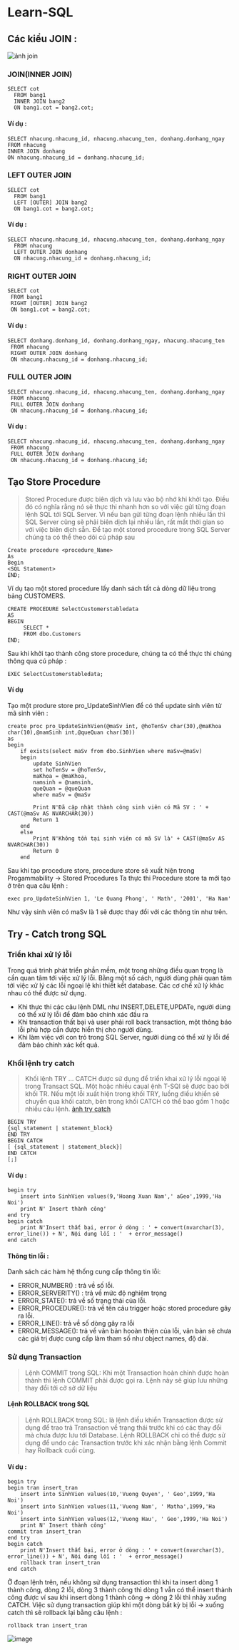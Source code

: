 # Learn-SQL
## Các kiểu JOIN :
![ảnh join](https://xuanthulab.net/photo/sql-joins-4213.jpg)
### JOIN(INNER JOIN)
```
SELECT cot
  FROM bang1
  INNER JOIN bang2
  ON bang1.cot = bang2.cot;
```
#### Ví dụ :
```
SELECT nhacung.nhacung_id, nhacung.nhacung_ten, donhang.donhang_ngay
FROM nhacung
INNER JOIN donhang
ON nhacung.nhacung_id = donhang.nhacung_id;
```

### LEFT OUTER JOIN
```
SELECT cot
  FROM bang1
  LEFT [OUTER] JOIN bang2
  ON bang1.cot = bang2.cot;
```
#### Ví dụ : 
```
SELECT nhacung.nhacung_id, nhacung.nhacung_ten, donhang.donhang_ngay
  FROM nhacung
  LEFT OUTER JOIN donhang
  ON nhacung.nhacung_id = donhang.nhacung_id;
  ```
### RIGHT OUTER JOIN
```
SELECT cot
 FROM bang1
 RIGHT [OUTER] JOIN bang2
 ON bang1.cot = bang2.cot;
```
#### Ví dụ :
```
SELECT donhang.donhang_id, donhang.donhang_ngay, nhacung.nhacung_ten
 FROM nhacung
 RIGHT OUTER JOIN donhang
 ON nhacung.nhacung_id = donhang.nhacung_id;
```

### FULL OUTER JOIN
```
SELECT nhacung.nhacung_id, nhacung.nhacung_ten, donhang.donhang_ngay
 FROM nhacung
 FULL OUTER JOIN donhang
 ON nhacung.nhacung_id = donhang.nhacung_id;
```
#### Ví dụ : 
```
SELECT nhacung.nhacung_id, nhacung.nhacung_ten, donhang.donhang_ngay
 FROM nhacung
 FULL OUTER JOIN donhang
 ON nhacung.nhacung_id = donhang.nhacung_id;
 ```
 
## Tạo Store Procedure 
> Stored Procedure được biên dịch và lưu vào bộ nhớ khi khởi tạo. Điều đó có nghĩa rằng nó sẽ thực thi nhanh hơn so với việc gửi từng đoạn lệnh SQL tới SQL Server. Vì nếu bạn gửi từng đoạn lệnh nhiều lần thì SQL Server cũng sẽ phải biên dịch lại nhiều lần, rất mất thời gian so với việc biên dịch sẵn.
Để tạo một stored procedure trong SQL Server chúng ta có thể theo dõi cú pháp sau
```
Create procedure <procedure_Name> 
As 
Begin 
<SQL Statement> 
END;
```
Ví dụ tạo một stored procedure lấy danh sách tất cả dòng dữ liệu trong bảng CUSTOMERS.
```
CREATE PROCEDURE SelectCustomerstabledata 
AS 
BEGIN
     SELECT * 
     FROM dbo.Customers 
END;
```
Sau khi khởi tạo thành công store procedure, chúng ta có thể thực thi chúng thông qua cú pháp :
```
EXEC SelectCustomerstabledata;
```
#### Ví dụ
Tạo một produre store pro_UpdateSinhVien để có thể update sinh viên từ mã sinh viên : 
```
create proc pro_UpdateSinhVien(@maSv int, @hoTenSv char(30),@maKhoa char(10),@namSinh int,@queQuan char(30))
as
begin
	if exists(select maSv from dbo.SinhVien where maSv=@maSv)
	begin 
		update SinhVien
		set hoTenSv = @hoTenSv,
		maKhoa = @maKhoa,
		namsinh = @namsinh,
		queQuan = @queQuan
		where maSv = @maSv

		Print N'Đã cập nhật thành công sinh viên có Mã SV : ' + CAST(@maSv AS NVARCHAR(30))
		Return 1
	end
	else 
		Print N'Không tồn tại sinh viên có mã SV là' + CAST(@maSv AS NVARCHAR(30))
		Return 0
	end
```
Sau khi tạo procedure store, procedure store sẽ xuất hiện trong Progammability -> Stored Procedures
Ta thực thi Procedure store ta mới tạo ở trên qua câu lệnh : 
```
exec pro_UpdateSinhVien 1, 'Le Quang Phong', ' Math', '2001', 'Ha Nam'
```
Như vậy sinh viên có maSv là 1 sẽ được thay đổi với các thông tin như trên.


## Try - Catch trong SQL
### Triển khai xử lý lỗi 
Trong quá trình phát triển phần mềm, một trong những điều quan trọng là cần quan tâm tới việc xử lý lỗi. Bằng một số cách, người dùng phải quan tâm tới việc xử lý các lỗi ngoại lệ khi thiết kết database. Các cơ chế xử lý khác nhau có thể được sử dụng.
- Khi thực thi các câu lệnh DML như INSERT,DELETE,UPDATe, người dùng có thể xử lý lỗi để đảm bảo chính xác đầu ra
- Khi transaction thất bại và user phải roll back transaction, một thông báo lỗi phù hợp cần được hiển thị cho người dùng.
- Khi làm việc với con trỏ trong SQL Server, người dùng có thể xử lý lỗi để đảm bảo chính xác kết quả.

### Khối lệnh try catch
> Khối lệnh TRY … CATCH được sử dụng để triển khai xử lý lỗi ngoại lệ trong Transact SQL. Một hoặc nhiều caual ệnh T-SQl sẽ được bao bởi khối TR. Nếu một lỗi xuất hiện trong khối TRY, luồng điều khiển sẽ chuyển qua khối catch, bên trong khối CATCH có thể bao gồm 1 hoặc nhiều câu lệnh.
[ảnh try catch](https://web888.vn/wp-content/uploads/2022/06/Screenshot_6-4.jpg)
```
BEGIN TRY
{sql_statement | statement_block}
END TRY
BEGIN CATCH
[ {sql_statement | statement_block}]
END CATCH
[;]
```
#### Ví dụ :
```
begin try
	insert into SinhVien values(9,'Hoang Xuan Nam',' aGeo',1999,'Ha Noi')
	print N' Insert thành công'
end try
begin catch
	print N'Insert thất bại, error ở dòng : ' + convert(nvarchar(3), error_line()) + N', Nội dung lỗi : '  + error_message()
end catch
```

#### Thông tin lỗi :
Danh sách các hàm hệ thống cung cấp thông tin lỗi:
- ERROR_NUMBER() : trả về số lỗi.
- ERROR_SERVERITY() : trả về mức độ nghiêm trọng
- ERROR_STATE(): trả về số trạng thái của lỗi.
- ERROR_PROCEDURE(): trả về tên cảu trigger hoặc stored procedure gây ra lỗi.
- ERROR_LINE(): trả về số dòng gây ra lỗi
- ERROR_MESSAGE(): trả về văn bản hooàn thiện của lỗi, văn bản sẽ chưa các giá trị được cung cấp làm tham số như object names, độ dài.

### Sử dụng Transaction
> Lệnh COMMIT trong SQL: Khi một Transaction hoàn chỉnh được hoàn thành thì lệnh COMMIT phải được gọi ra. Lệnh này sẽ giúp lưu những thay đổi tới cở sở dữ liệu
#### Lệnh ROLLBACK trong SQL
> Lệnh ROLLBACK trong SQL: là lệnh điều khiển Transaction được sử dụng để trao trả Transaction về trạng thái trước khi có các thay đổi mà chưa được lưu tới Database. Lệnh ROLLBACK chỉ có thể được sử dụng để undo các Transaction trước khi xác nhận bằng lệnh Commit hay Rollback cuối cùng.
#### Ví dụ : 
```
begin try
begin tran insert_tran
	insert into SinhVien values(10,'Vuong Quyen', ' Geo',1999,'Ha Noi')
	insert into SinhVien values(11,'Vuong Nam', ' Matha',1999,'Ha Noi')
	insert into SinhVien values(12,'Vuong Hau', ' Geo',1999,'Ha Noi')
	print N' Insert thành công'
commit tran insert_tran
end try
begin catch
	print N'Insert thất bại, error ở dòng : ' + convert(nvarchar(3), error_line()) + N', Nội dung lỗi : '  + error_message()
	rollback tran insert_tran
end catch
```
Ở đoạn lệnh trên, nếu không sử dụng transaction thì khi ta insert dòng 1 thành công, dòng 2 lỗi, dòng 3 thành công thì dòng 1 vẫn có thể insert thành công được ví sau khi insert dòng 1 thành công -> dòng 2 lỗi thì nhảy xuống CATCH. Việc sử dụng transaction giúp khi một dòng bất kỳ bị lỗi -> xuống catch thì sẽ rollback lại bằng câu lệnh : 
```
rollback tran insert_tran
```	
![image](https://user-images.githubusercontent.com/92925089/191565797-90af985b-7945-49ec-82d6-f5738ada8916.png)

